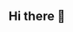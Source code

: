 ## Hi there 👋

<!--
**Ch3mson/Ch3mson** is a ✨ _special_ ✨ repository because its `README.md` (this file) appears on your GitHub profile.
[![Ch3mson's GitHub stats](https://github-readme-stats.vercel.app/api?username=Ch3mson)](https://github.com/Ch3mson/github-readme-stats)

Here are some ideas to get you started:

- 🔭 I’m currently working on ...
- 🌱 I’m currently learning ...
- 👯 I’m looking to collaborate on ...
- 🤔 I’m looking for help with ...
- 💬 Ask me about ...
- 📫 How to reach me: ...
- 😄 Pronouns: ...
- ⚡ Fun fact: ...
-->
